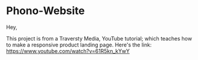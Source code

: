 # Phono-Website

Hey, 

This project is from a Traversty Media, YouTube tutorial; which teaches how to make a responsive product landing page. 
Here's the link: https://www.youtube.com/watch?v=61R5kn_kYwY
